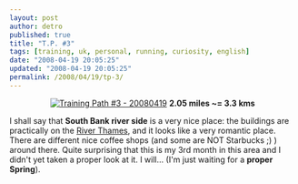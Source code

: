 ```yaml
---
layout: post
author: detro
published: true
title: "T.P. #3"
tags: [training, uk, personal, running, curiosity, english]
date: "2008-04-19 20:05:25"
updated: "2008-04-19 20:05:25"
permalink: /2008/04/19/tp-3/
---
```


<div align="center">
<a href="http://www.walkjogrun.net/index.cfm?rid=68035083-FAA5-B0CA-8AAFD8A83F747EDB"><img src="http://www.detronizator.org/wp-content/uploads/2008/04/training_path_number_3-20080419.jpg" alt="Training Path #3 - 20080419" /></a>
<strong>2.05 miles ~= 3.3 kms</strong>
</div>

I shall say that <strong>South Bank river side</strong> is a very nice place: the buildings are practically on the <a href="http://en.wikipedia.org/wiki/River_Thames">River Thames</a>, and it looks like a very romantic place. There are different nice coffee shops (and some are NOT Starbucks ;) ) around there. Quite surprising that this is my 3rd month in this area and I didn't yet taken a proper look at it. I will... (I'm just waiting for a <strong>proper Spring</strong>).
